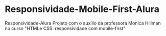 # Responsividade-Mobile-First-Alura
Responsividade-Alura Projeto com o auxílio da professora Monica Hillman no curso "HTMLe CSS: responsividade com mobile-first"
